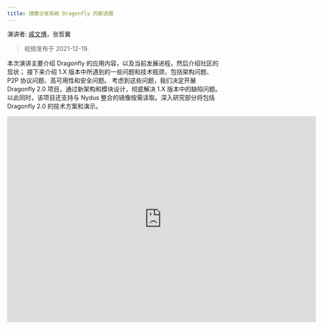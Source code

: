 ```yaml
---
title: 镜像分发系统 Dragonfly 的新进展 
---
```


演讲者: [戚文博](https://github.com/gaius-qi)，张哲翼

> 视频发布于 2021-12-19.

本次演讲主要介绍 Dragonfly 的应用内容，以及当前发展进程，然后介绍社区的现状；
接下来介绍 1.X 版本中所遇到的一些问题和技术瓶颈，包括架构问题、P2P 协议问题、高可用性和安全问题。
考虑到这些问题，我们决定开展 Dragonfly 2.0 项目，通过新架构和模块设计，彻底解决 1.X 版本中的缺陷问题。
以此同时，该项目还支持与 Nydus 整合的镜像按需读取。深入研究部分将包括 Dragonfly 2.0 的技术方案和演示。

<!-- markdownlint-disable -->

<iframe height="480" width="720" src="https://www.youtube.com/embed/ul2e-srHRr4" title="YouTube video player" frameborder="0" allow="accelerometer; autoplay; clipboard-write; encrypted-media; gyroscope; picture-in-picture" allowfullscreen> </iframe>

<!-- markdownlint-restore -->
